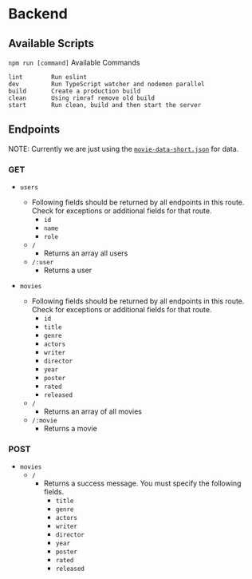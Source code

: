 # Backend

## Available Scripts
`npm run [command]`
Available Commands
```
lint        Run eslint
dev         Run TypeScript watcher and nodemon parallel 
build       Create a production build
clean       Using rimraf remove old build
start       Run clean, build and then start the server
```

## Endpoints

NOTE: Currently we are just using the [`movie-data-short.json`](../dataset/movie-data-short.json) for data.

### GET
- `users`
  - Following fields should be returned by all endpoints in this route. Check for exceptions or additional fields for that route.
    - `id`
    - `name`
    - `role`
  - `/`
    - Returns an array all users
  - `/:user`
    - Returns a user

- `movies`
  - Following fields should be returned by all endpoints in this route. Check for exceptions or additional fields for that route.
    - `id`
    - `title`
    - `genre`
    - `actors`
    - `writer`
    - `director`
    - `year`
    - `poster`
    - `rated`
    - `released`
  - `/`
    - Returns an array of all movies
  - `/:movie`
    - Returns a movie

### POST
- `movies`
  - `/`
    - Returns a success message. You must specify the following fields.
      - `title`
      - `genre`
      - `actors`
      - `writer`
      - `director`
      - `year`
      - `poster`
      - `rated`
      - `released`
